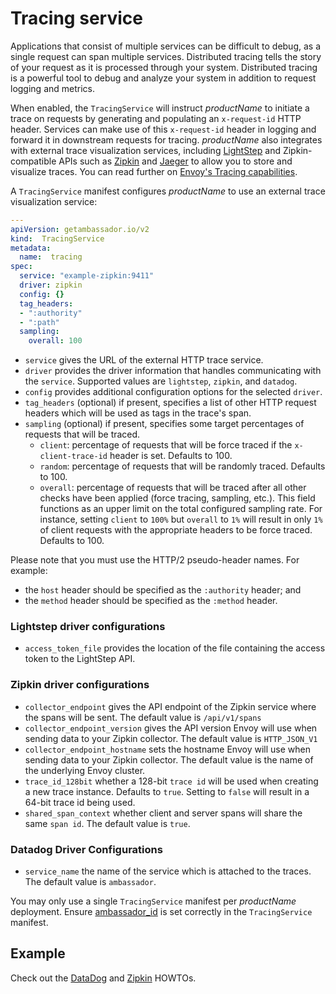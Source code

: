 # Tracing service

Applications that consist of multiple services can be difficult to debug, as a single request can span multiple services. Distributed tracing tells the story of your request as it is processed through your system. Distributed tracing is a powerful tool to debug and analyze your system in addition to request logging and metrics.

When enabled, the `TracingService` will instruct $productName$ to initiate a trace on requests by generating and populating an `x-request-id` HTTP header. Services can make use of this `x-request-id` header in logging and forward it in downstream requests for tracing. $productName$ also integrates with external trace visualization services, including [LightStep](https://lightstep.com/) and Zipkin-compatible APIs such as [Zipkin](https://zipkin.io/) and [Jaeger](https://github.com/jaegertracing/) to allow you to store and visualize traces. You can read further on [Envoy's Tracing capabilities](https://www.envoyproxy.io/docs/envoy/v1.10.0/intro/arch_overview/tracing).

A `TracingService` manifest configures $productName$ to use an external trace visualization service:

```yaml
---
apiVersion: getambassador.io/v2
kind:  TracingService
metadata:
  name:  tracing
spec:
  service: "example-zipkin:9411"
  driver: zipkin
  config: {}
  tag_headers:
  - ":authority"
  - ":path"
  sampling:
    overall: 100
```

- `service` gives the URL of the external HTTP trace service.
- `driver` provides the driver information that handles communicating with the `service`. Supported values are `lightstep`, `zipkin`, and `datadog`.
- `config` provides additional configuration options for the selected `driver`.
- `tag_headers` (optional) if present, specifies a list of other HTTP request headers which will be used as tags in the trace's span.
- `sampling` (optional) if present, specifies some target percentages of requests that will be traced.
  - `client`: percentage of requests that will be force traced if the `x-client-trace-id` header is set. Defaults to 100.
  - `random`: percentage of requests that will be randomly traced. Defaults to 100.
  - `overall`: percentage of requests that will be traced after all other checks have been applied (force tracing, sampling, etc.).
  This field functions as an upper limit on the total configured sampling rate. For instance, setting `client`
  to `100%` but `overall` to `1%` will result in only `1%` of client requests with the appropriate headers to be force
  traced. Defaults to 100.


Please note that you must use the HTTP/2 pseudo-header names. For example:

- the `host` header should be specified as the `:authority` header; and
- the `method` header should be specified as the `:method` header.

### Lightstep driver configurations

- `access_token_file` provides the location of the file containing the access token to the LightStep API.

### Zipkin driver configurations

- `collector_endpoint` gives the API endpoint of the Zipkin service where the spans will be sent. The default value is `/api/v1/spans`
- `collector_endpoint_version` gives the API version Envoy will use when sending data to your Zipkin collector. The default value is `HTTP_JSON_V1`
- `collector_endpoint_hostname` sets the hostname Envoy will use when sending data to your Zipkin collector. The default value is the name of the underlying Envoy cluster.
- `trace_id_128bit` whether a 128-bit `trace id` will be used when creating a new trace instance. Defaults to `true`. Setting to `false` will result in a 64-bit trace id being used.
- `shared_span_context` whether client and server spans will share the same `span id`. The default value is `true`.

### Datadog Driver Configurations

- `service_name` the name of the service which is attached to the traces. The default value is `ambassador`.

You may only use a single `TracingService` manifest per $productName$ deployment. Ensure [ambassador_id](../../running#ambassador_id) is set correctly in the `TracingService` manifest.

## Example

Check out the [DataDog](../../../../howtos/tracing-datadog) and [Zipkin](../../../../howtos/tracing-zipkin) HOWTOs.
